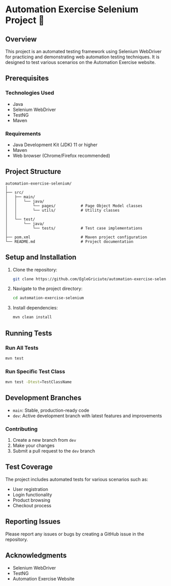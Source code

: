 # Automation Exercise Selenium Project 🧪

## Overview
This project is an automated testing framework using Selenium WebDriver for practicing and demonstrating web automation testing techniques. It is designed to test various scenarios on the Automation Exercise website.

## Prerequisites

### Technologies Used
- Java
- Selenium WebDriver
- TestNG
- Maven

### Requirements
- Java Development Kit (JDK) 11 or higher
- Maven
- Web browser (Chrome/Firefox recommended)

## Project Structure
```
automation-exercise-selenium/
│
├── src/
│   ├── main/
│   │   └── java/
│   │       └── pages/           # Page Object Model classes
│   │       └── utils/           # Utility classes
│   │
│   └── test/
│       └── java/
│           └── tests/           # Test case implementations
│
├── pom.xml                      # Maven project configuration
└── README.md                    # Project documentation
```

## Setup and Installation

1. Clone the repository:
   ```bash
   git clone https://github.com/EgleGriciute/automation-exercise-selenium.git
   ```

2. Navigate to the project directory:
   ```bash
   cd automation-exercise-selenium
   ```

3. Install dependencies:
   ```bash
   mvn clean install
   ```

## Running Tests

### Run All Tests
```bash
mvn test
```

### Run Specific Test Class
```bash
mvn test -Dtest=TestClassName
```

## Development Branches
- `main`: Stable, production-ready code
- `dev`: Active development branch with latest features and improvements

### Contributing
1. Create a new branch from `dev`
2. Make your changes
3. Submit a pull request to the `dev` branch

## Test Coverage
The project includes automated tests for various scenarios such as:
- User registration
- Login functionality
- Product browsing
- Checkout process

## Reporting Issues
Please report any issues or bugs by creating a GitHub issue in the repository.

## Acknowledgments
- Selenium WebDriver
- TestNG
- Automation Exercise Website
